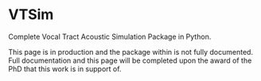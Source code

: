 # VTSim
Complete Vocal Tract Acoustic Simulation Package in Python.

This page is in production and the package within is not fully documented. Full documentation and this page will be completed upon the award of the PhD that this work is in support of.
